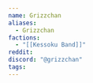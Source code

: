 ```yaml
---
name: Grizzchan
aliases:
  - Grizzchan
factions:
  - "[[Kessoku Band]]"
reddit: 
discord: "@grizzchan"
tags:
---
```

